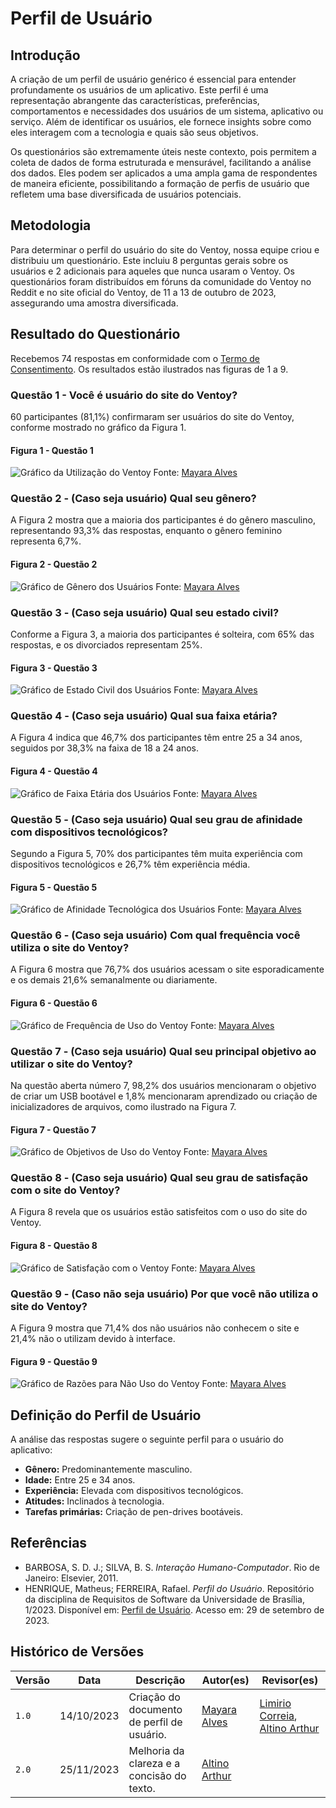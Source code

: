 # Perfil de Usuário

## Introdução
A criação de um perfil de usuário genérico é essencial para entender profundamente os usuários de um aplicativo. Este perfil é uma representação abrangente das características, preferências, comportamentos e necessidades dos usuários de um sistema, aplicativo ou serviço. Além de identificar os usuários, ele fornece insights sobre como eles interagem com a tecnologia e quais são seus objetivos.

Os questionários são extremamente úteis neste contexto, pois permitem a coleta de dados de forma estruturada e mensurável, facilitando a análise dos dados. Eles podem ser aplicados a uma ampla gama de respondentes de maneira eficiente, possibilitando a formação de perfis de usuário que refletem uma base diversificada de usuários potenciais.

## Metodologia
Para determinar o perfil do usuário do site do Ventoy, nossa equipe criou e distribuiu um questionário. Este incluiu 8 perguntas gerais sobre os usuários e 2 adicionais para aqueles que nunca usaram o Ventoy. Os questionários foram distribuídos em fóruns da comunidade do Ventoy no Reddit e no site oficial do Ventoy, de 11 a 13 de outubro de 2023, assegurando uma amostra diversificada.

## Resultado do Questionário
Recebemos 74 respostas em conformidade com o [Termo de Consentimento](termoConsertimento.pdf). Os resultados estão ilustrados nas figuras de 1 a 9.

### Questão 1 - Você é usuário do site do Ventoy?
60 participantes (81,1%) confirmaram ser usuários do site do Ventoy, conforme mostrado no gráfico da Figura 1.

#### Figura 1 - Questão 1
![Gráfico da Utilização do Ventoy](../assets/Grafico-1.PNG)
Fonte: [Mayara Alves](https://github.com/Mayara-tech)

### Questão 2 - (Caso seja usuário) Qual seu gênero?
A Figura 2 mostra que a maioria dos participantes é do gênero masculino, representando 93,3% das respostas, enquanto o gênero feminino representa 6,7%.

#### Figura 2 - Questão 2
![Gráfico de Gênero dos Usuários](../assets/Grafico-2.PNG)
Fonte: [Mayara Alves](https://github.com/Mayara-tech)

### Questão 3 - (Caso seja usuário) Qual seu estado civil?
Conforme a Figura 3, a maioria dos participantes é solteira, com 65% das respostas, e os divorciados representam 25%.

#### Figura 3 - Questão 3
![Gráfico de Estado Civil dos Usuários](../assets/Grafico-3.PNG)
Fonte: [Mayara Alves](https://github.com/Mayara-tech)

### Questão 4 - (Caso seja usuário) Qual sua faixa etária?
A Figura 4 indica que 46,7% dos participantes têm entre 25 a 34 anos, seguidos por 38,3% na faixa de 18 a 24 anos.

#### Figura 4 - Questão 4
![Gráfico de Faixa Etária dos Usuários](../assets/Grafico-4.PNG)
Fonte: [Mayara Alves](https://github.com/Mayara-tech)

### Questão 5 - (Caso seja usuário) Qual seu grau de afinidade com dispositivos tecnológicos?
Segundo a Figura 5, 70% dos participantes têm muita experiência com dispositivos tecnológicos e 26,7% têm experiência média.

#### Figura 5 - Questão 5
![Gráfico de Afinidade Tecnológica dos Usuários](../assets/Grafico-5.PNG)
Fonte: [Mayara Alves](https://github.com/Mayara-tech)

### Questão 6 - (Caso seja usuário) Com qual frequência você utiliza o site do Ventoy?
A Figura 6 mostra que 76,7% dos usuários acessam o site esporadicamente e os demais 21,6% semanalmente ou diariamente.

#### Figura 6 - Questão 6
![Gráfico de Frequência de Uso do Ventoy](../assets/Grafico-6.PNG)
Fonte: [Mayara Alves](https://github.com/Mayara-tech)

### Questão 7 - (Caso seja usuário) Qual seu principal objetivo ao utilizar o site do Ventoy?
Na questão aberta número 7, 98,2% dos usuários mencionaram o objetivo de criar um USB bootável e 1,8% mencionaram aprendizado ou criação de inicializadores de arquivos, como ilustrado na Figura 7.

#### Figura 7 - Questão 7
![Gráfico de Objetivos de Uso do Ventoy](../assets/Grafico-7.PNG)
Fonte: [Mayara Alves](https://github.com/Mayara-tech)

### Questão 8 - (Caso seja usuário) Qual seu grau de satisfação com o site do Ventoy?
A Figura 8 revela que os usuários estão satisfeitos com o uso do site do Ventoy.

#### Figura 8 - Questão 8
![Gráfico de Satisfação com o Ventoy](../assets/Grafico-8.PNG)
Fonte: [Mayara Alves](https://github.com/Mayara-tech)

### Questão 9 - (Caso não seja usuário) Por que você não utiliza o site do Ventoy?
A Figura 9 mostra que 71,4% dos não usuários não conhecem o site e 21,4% não o utilizam devido à interface.

#### Figura 9 - Questão 9
![Gráfico de Razões para Não Uso do Ventoy](../assets/Grafico-9.PNG)
Fonte: [Mayara Alves](https://github.com/Mayara-tech)

## Definição do Perfil de Usuário
A análise das respostas sugere o seguinte perfil para o usuário do aplicativo:
- **Gênero:** Predominantemente masculino.
- **Idade:** Entre 25 e 34 anos.
- **Experiência:** Elevada com dispositivos tecnológicos.
- **Atitudes:** Inclinados à tecnologia.
- **Tarefas primárias:** Criação de pen-drives bootáveis.

## Referências
- BARBOSA, S. D. J.; SILVA, B. S. *Interação Humano-Computador*. Rio de Janeiro: Elsevier, 2011.
- HENRIQUE, Matheus; FERREIRA, Rafael. *Perfil do Usuário*. Repositório da disciplina de Requisitos de Software da Universidade de Brasília, 1/2023. Disponível em: [Perfil de Usuário](https://requisitos-de-software.github.io/2023.1-BilheteriaDigital/elicitacao/perfil_de_usuario/). Acesso em: 29 de setembro de 2023.

## Histórico de Versões
| Versão |    Data    | Descrição                         | Autor(es)                                           | Revisor(es)                                             |
|--------|------------|-----------------------------------|-----------------------------------------------------|---------------------------------------------------------|
| `1.0`  | 14/10/2023 | Criação do documento de perfil de usuário. | [Mayara Alves](https://github.com/Mayara-tech) | [Limirio Correia](https://github.com/LimirioGuimaraes), [Altino Arthur](https://github.com/arthurrochamoreira) |
| `2.0`  | 25/11/2023 | Melhoria da clareza e a concisão do texto. | [Altino Arthur](https://github.com/arthurrochamoreira) |
